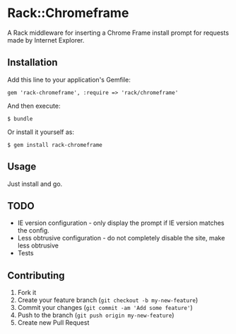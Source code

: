 # Rack::Chromeframe

A Rack middleware for inserting a Chrome Frame install prompt for requests made
by Internet Explorer.

## Installation

Add this line to your application's Gemfile:

    gem 'rack-chromeframe', :require => 'rack/chromeframe'

And then execute:

    $ bundle

Or install it yourself as:

    $ gem install rack-chromeframe

## Usage

Just install and go.

## TODO

* IE version configuration - only display the prompt if IE version matches the config.
* Less obtrusive configuration - do not completely disable the site, make less obtrusive
* Tests

## Contributing

1. Fork it
2. Create your feature branch (`git checkout -b my-new-feature`)
3. Commit your changes (`git commit -am 'Add some feature'`)
4. Push to the branch (`git push origin my-new-feature`)
5. Create new Pull Request
